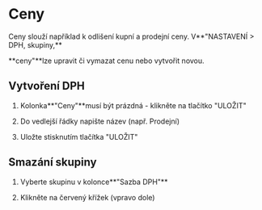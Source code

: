 # **Ceny**

Ceny slouží například k odlišení kupní a prodejní ceny. V**"NASTAVENÍ &gt; DPH, skupiny,**

**ceny"**lze upravit či vymazat cenu nebo vytvořit novou. 

## **Vytvoření DPH**

1. Kolonka**"Ceny"**musí být prázdná - klikněte na tlačítko "ULOŽIT"

2. Do vedlejší řádky napište název \(např. Prodejní\)

3. Uložte stisknutím tlačítka "ULOŽIT"

## **Smazání skupiny**

1. Vyberte skupinu v kolonce**"Sazba DPH"**

2. Klikněte na červený křížek \(vpravo dole\)



